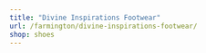 ```yaml
---
title: "Divine Inspirations Footwear"
url: /farmington/divine-inspirations-footwear/
shop: shoes
---
```

